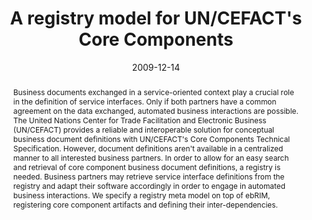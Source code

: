 ---
abstract: Business documents exchanged in a service-oriented context play a crucial
  role in the definition of service interfaces. Only if both partners have a common
  agreement on the data exchanged, automated business interactions are possible. The
  United Nations Center for Trade Facilitation and Electronic Business (UN/CEFACT)
  provides a reliable and interoperable solution for conceptual business document
  definitions with UN/CEFACT's Core Components Technical Specification. However, document
  definitions aren't available in a centralized manner to all interested business
  partners. In order to allow for an easy search and retrieval of core component business
  document definitions, a registry is needed. Business partners may retrieve service
  interface definitions from the registry and adapt their software accordingly in
  order to engage in automated business interactions. We specify a registry meta model
  on top of ebRIM, registering core component artifacts and defining their inter-dependencies.
authors:
- Christian Huemer
- Philipp Liegl
- Christian Pichler
date: '2009-12-14'
featured: false
links:
- name: Publik
  url: https://publik.tuwien.ac.at/showentry.php?ID=178390&lang=2
publication_types:
- '1'
publishDate: '2009-12-14'
specifics: 'Vortrag: IEEE International Conference on Service-Oriented Computing and
  Applications, Taipei, Taiwain; 14.12.2009 - 15.12.2009; in: "Proceedings of the
  IEEE International Conference on Service-Oriented Computing and Applications", IEEE
  Computer Society, (2009), S. 1 - 6.'
title: A registry model for UN/CEFACT's Core Components
url_pdf: http://publik.tuwien.ac.at/files/PubDat_178390.pdf
---